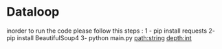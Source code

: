 # Dataloop
inorder to run the code please follow this steps : 
1 - pip install requests
2- pip install BeautifulSoup4
3- python main.py <path:string> <depth:int>
 

